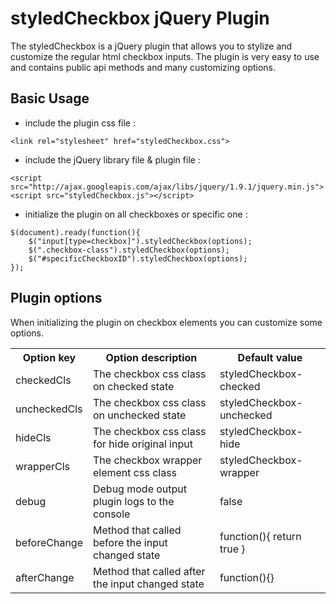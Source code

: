 styledCheckbox jQuery Plugin
==============
The styledCheckbox is a jQuery plugin that allows you to stylize and customize the regular html checkbox inputs.
The plugin is very easy to use and contains public api methods and many customizing options.

Basic Usage
-------------------------
* include the plugin css file : 

```
<link rel="stylesheet" href="styledCheckbox.css">
```

* include the jQuery library file & plugin file : 

```
<script src="http://ajax.googleapis.com/ajax/libs/jquery/1.9.1/jquery.min.js">
<script src="styledCheckbox.js"></script>
```

* initialize the plugin on all checkboxes or specific one : 

```
$(document).ready(function(){
    $("input[type=checkbox]").styledCheckbox(options);
    $(".checkbox-class").styledCheckbox(options);
    $("#specificCheckboxID").styledCheckbox(options);
});
```

Plugin options
-------------------------
When initializing the plugin on checkbox elements you can customize some options.

<table>
    <tr>
        <th>Option key</th><th>Option description</th><th>Default value</th>
    </tr>
    <tr>
        <td>checkedCls</td><td>The checkbox css class on checked state</td><td>styledCheckbox-checked</td>
    </tr>
    <tr>
        <td>uncheckedCls</td><td>The checkbox css class on unchecked state</td><td>styledCheckbox-unchecked</td>
    </tr>
    <tr>
        <td>hideCls</td><td>The checkbox css class for hide original input</td><td>styledCheckbox-hide</td>
    </tr>
    <tr>
        <td>wrapperCls</td><td>The checkbox wrapper element css class</td><td>styledCheckbox-wrapper</td>
    </tr>
    <tr>
        <td>debug</td><td>Debug mode output plugin logs to the console</td><td>false</td>
    </tr>
    <tr>
        <td>beforeChange</td><td>Method that called before the input changed state</td><td>function(){ return true }</td>
    </tr>
    <tr>
        <td>afterChange</td><td>Method that called after the input changed state</td><td>function(){}</td>
    </tr>
</table>
